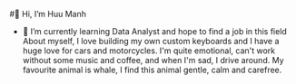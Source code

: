 #👋 Hi, I’m Huu Manh 

- 🌱 I’m currently learning Data Analyst and hope to find a job in this field
About myself, I love building my own custom keyboards and I have a huge love for cars and motorcycles. I'm quite emotional,  can't work without some music and coffee, and when I'm sad, I drive around. My favourite animal is whale, I find this animal gentle, calm and carefree.

<!---
humannguyen/humannguyen is a ✨ special ✨ repository because its `README.md` (this file) appears on your GitHub profile.
You can click the Preview link to take a look at your changes.
--->
